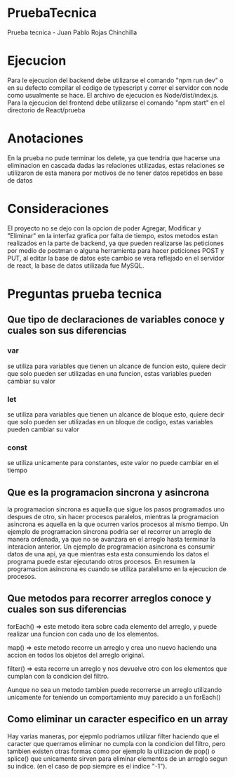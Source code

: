 # PruebaTecnica
Prueba tecnica - Juan Pablo Rojas Chinchilla

# Ejecucion
Para le ejecucion del backend debe utilizarse el comando "npm run dev" o en su defecto compilar el codigo de typescript y correr el servidor con node como usualmente se hace. El archivo de ejecucion es Node/dist/index.js.
Para la ejecucion del frontend debe utilizarse el comando "npm start" en el directorio de React/prueba

# Anotaciones
En la prueba no pude terminar los delete, ya que tendria que hacerse una eliminacion en cascada dadas las relaciones utilizadas, estas relaciones se utilizaron de esta manera por motivos de no tener datos repetidos en base de datos

# Consideraciones
El proyecto no se dejo con la opcion de poder Agregar, Modificar y "Eliminar" en la interfaz grafica por falta de tiempo, estos metodos estan realizados en la parte de backend, ya que pueden realizarse las peticiones por medio de postman o alguna herramienta para hacer peticiones POST y PUT, al editar la base de datos este cambio se vera reflejado en el servidor de react, la base de datos utilizada fue MySQL.


# Preguntas prueba tecnica 

## Que tipo de declaraciones de variables conoce y cuales son sus diferencias

### var
se utiliza para variables que tienen un alcance de funcion esto, quiere decir que solo pueden ser utilizadas en una funcion, estas variables pueden cambiar su valor
### let
se utiliza para variables que tienen un alcance de bloque esto, quiere decir que solo pueden ser utilizadas en un bloque de codigo, estas variables pueden cambiar su valor
### const
se utiliza unicamente para constantes, este valor no puede cambiar en el tiempo

## Que es la programacion sincrona y asincrona

la programacion sincrona es aquella que sigue los pasos programados uno despues de otro, sin hacer procesos paralelos, mientras la programacion asincrona es aquella en la que ocurren varios procesos al mismo tiempo.
Un ejemplo de programacion sincrona podria ser el recorrer un arreglo de manera ordenada, ya que no se avanzara en el arreglo hasta terminar la interacion anterior.
Un ejemplo de programacion asincrona es consumir datos de una api, ya que mientras esta esta consumiendo los datos el programa puede estar ejecutando otros procesos.
En resumen la programacion asincrona es cuando se utiliza paralelismo en la ejecucion de procesos.

## Que metodos para recorrer arreglos conoce y cuales son sus diferencias

forEach() => este metodo itera sobre cada elemento del arreglo, y puede realizar una funcion con cada uno de los elementos.

map() => este metodo recorre un arreglo y crea uno nuevo haciendo una accion en todos los objetos del arreglo original.

filter() => esta recorre un arreglo y nos devuelve otro con los elementos que cumplan con la condicion del filtro.

Aunque no sea un metodo tambien puede recorrerse un arreglo utilizando unicamente for teniendo un comportamiento muy parecido a un forEach()

## Como eliminar un caracter especifico en un array

Hay varias maneras, por ejepmlo podriamos utilizar filter haciendo que el caracter que querramos eliminar no cumpla con la condicion del filtro, pero tambien existen otras formas como por ejemplo la utilizacion de pop() o splice() que unicamente sirven para eliminar elementos de un arreglo segun su indice. (en el caso de pop siempre es el indice "-1").

